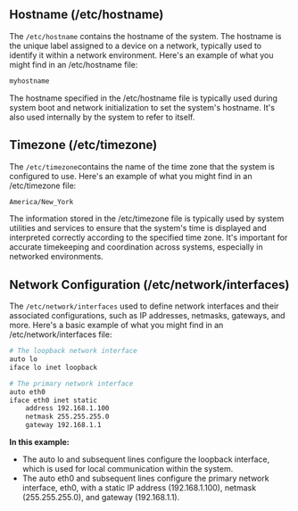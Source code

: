 ## Hostname (/etc/hostname)
The `/etc/hostname` contains the hostname of the system. The hostname is the unique label assigned to a device on a network, typically used to identify it within a network environment. Here's an example of what you might find in an /etc/hostname file:
```bash
myhostname
```
The hostname specified in the /etc/hostname file is typically used during system boot and network initialization to set the system's hostname. It's also used internally by the system to refer to itself.

## Timezone (/etc/timezone)
The `/etc/timezone`contains the name of the time zone that the system is configured to use. Here's an example of what you might find in an /etc/timezone file:
```bash
America/New_York
```
The information stored in the /etc/timezone file is typically used by system utilities and services to ensure that the system's time is displayed and interpreted correctly according to the specified time zone. It's important for accurate timekeeping and coordination across systems, especially in networked environments.

## Network Configuration (/etc/network/interfaces)
The `/etc/network/interfaces` used to define network interfaces and their associated configurations, such as IP addresses, netmasks, gateways, and more. Here's a basic example of what you might find in an /etc/network/interfaces file:
```bash
# The loopback network interface
auto lo
iface lo inet loopback

# The primary network interface
auto eth0
iface eth0 inet static
    address 192.168.1.100
    netmask 255.255.255.0
    gateway 192.168.1.1
```

**In this example:**
- The auto lo and subsequent lines configure the loopback interface, which is used for local communication within the system.
- The auto eth0 and subsequent lines configure the primary network interface, eth0, with a static IP address (192.168.1.100), netmask (255.255.255.0), and gateway (192.168.1.1).














